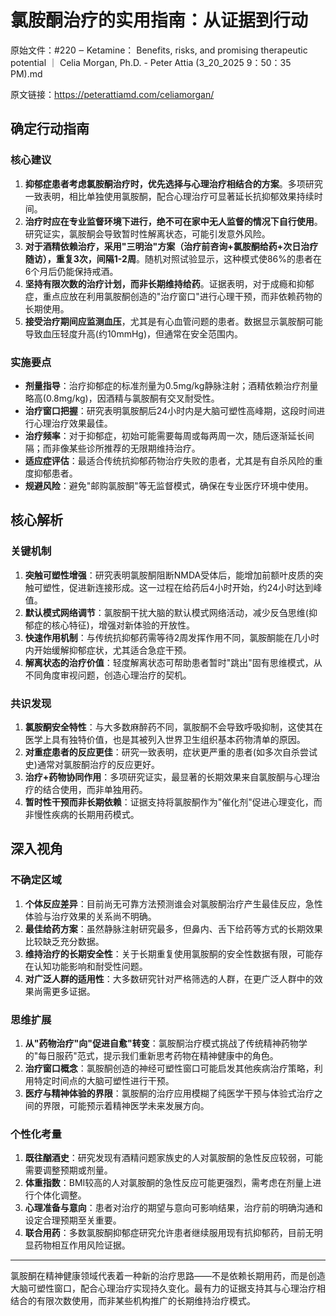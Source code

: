 # 氯胺酮治疗的实用指南：从证据到行动

原始文件：#220 ‒ Ketamine： Benefits, risks, and promising therapeutic potential ｜ Celia Morgan, Ph.D. - Peter Attia (3_20_2025 9：50：35 PM).md

原文链接：https://peterattiamd.com/celiamorgan/

<YouTube videoId="fNFnr8UTGI4" />

## 确定行动指南

### 核心建议
1. **抑郁症患者考虑氯胺酮治疗时，优先选择与心理治疗相结合的方案**。多项研究一致表明，相比单独使用氯胺酮，配合心理治疗可显著延长抗抑郁效果持续时间。
2. **治疗时应在专业监督环境下进行，绝不可在家中无人监督的情况下自行使用**。研究证实，氯胺酮会导致暂时性解离状态，可能引发意外风险。
3. **对于酒精依赖治疗，采用"三明治"方案（治疗前咨询+氯胺酮给药+次日治疗随访），重复3次，间隔1-2周**。随机对照试验显示，这种模式使86%的患者在6个月后仍能保持戒酒。
4. **坚持有限次数的治疗计划，而非长期维持给药**。证据表明，对于成瘾和抑郁症，重点应放在利用氯胺酮创造的"治疗窗口"进行心理干预，而非依赖药物的长期使用。
5. **接受治疗期间应监测血压**，尤其是有心血管问题的患者。数据显示氯胺酮可能导致血压轻度升高(约10mmHg)，但通常在安全范围内。

### 实施要点
- **剂量指导**：治疗抑郁症的标准剂量为0.5mg/kg静脉注射；酒精依赖治疗剂量略高(0.8mg/kg)，因酒精与氯胺酮有交叉耐受性。
- **治疗窗口把握**：研究表明氯胺酮后24小时内是大脑可塑性高峰期，这段时间进行心理治疗效果最佳。
- **治疗频率**：对于抑郁症，初始可能需要每周或每两周一次，随后逐渐延长间隔；而非像某些诊所推荐的无限期维持治疗。
- **适应症评估**：最适合传统抗抑郁药物治疗失败的患者，尤其是有自杀风险的重度抑郁患者。
- **规避风险**：避免"邮购氯胺酮"等无监督模式，确保在专业医疗环境中使用。

## 核心解析

### 关键机制
1. **突触可塑性增强**：研究表明氯胺酮阻断NMDA受体后，能增加前额叶皮质的突触可塑性，促进新连接形成。这一过程在给药后4小时开始，约24小时达到峰值。
2. **默认模式网络调节**：氯胺酮干扰大脑的默认模式网络活动，减少反刍思维(抑郁症的核心特征)，增强对新体验的开放性。
3. **快速作用机制**：与传统抗抑郁药需等待2周发挥作用不同，氯胺酮能在几小时内开始缓解抑郁症状，尤其适合急症干预。
4. **解离状态的治疗价值**：轻度解离状态可帮助患者暂时"跳出"固有思维模式，从不同角度审视问题，创造心理治疗的契机。

### 共识发现
1. **氯胺酮安全特性**：与大多数麻醉药不同，氯胺酮不会导致呼吸抑制，这使其在医学上具有独特价值，也是其被列入世界卫生组织基本药物清单的原因。
2. **对重症患者的反应更佳**：研究一致表明，症状更严重的患者(如多次自杀尝试史)通常对氯胺酮治疗的反应更好。
3. **治疗+药物协同作用**：多项研究证实，最显著的长期效果来自氯胺酮与心理治疗的结合使用，而非单独用药。
4. **暂时性干预而非长期依赖**：证据支持将氯胺酮作为"催化剂"促进心理变化，而非慢性疾病的长期用药模式。

## 深入视角

### 不确定区域
1. **个体反应差异**：目前尚无可靠方法预测谁会对氯胺酮治疗产生最佳反应，急性体验与治疗效果的关系尚不明确。
2. **最佳给药方案**：虽然静脉注射研究最多，但鼻内、舌下给药等方式的长期效果比较缺乏充分数据。
3. **维持治疗的长期安全性**：关于长期重复使用氯胺酮的安全性数据有限，可能存在认知功能影响和耐受性问题。
4. **对广泛人群的适用性**：大多数研究针对严格筛选的人群，在更广泛人群中的效果尚需更多证据。

### 思维扩展
1. **从"药物治疗"向"促进自愈"转变**：氯胺酮治疗模式挑战了传统精神药物学的"每日服药"范式，提示我们重新思考药物在精神健康中的角色。
2. **治疗窗口概念**：氯胺酮创造的神经可塑性窗口可能启发其他疾病治疗策略，利用特定时间点的大脑可塑性进行干预。
3. **医疗与精神体验的界限**：氯胺酮的治疗应用模糊了纯医学干预与体验式治疗之间的界限，可能预示着精神医学未来发展方向。

### 个性化考量
1. **既往酗酒史**：研究发现有酒精问题家族史的人对氯胺酮的急性反应较弱，可能需要调整预期或剂量。
2. **体重指数**：BMI较高的人对氯胺酮的急性反应可能更强烈，需考虑在剂量上进行个体化调整。
3. **心理准备与意向**：患者对治疗的期望与意向可影响结果，治疗前的明确沟通和设定合理预期至关重要。
4. **联合用药**：多数氯胺酮抑郁症研究允许患者继续服用现有抗抑郁药，目前无明显药物相互作用风险证据。

---

氯胺酮在精神健康领域代表着一种新的治疗思路——不是依赖长期用药，而是创造大脑可塑性窗口，配合心理治疗实现持久变化。最有力的证据支持其与心理治疗相结合的有限次数使用，而非某些机构推广的长期维持治疗模式。